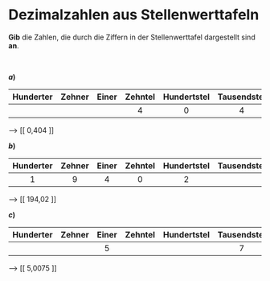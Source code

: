 <!--
version:  0.0.1

language: de

@style
input {
    text-align: center;
}

.flex-container {
    display: flex;
    flex-wrap: wrap;
    align-items: stretch;
    gap: 20px;
}

.flex-child {
    flex: 1;
    min-width: 350px;
    margin-right: 20px;
}

@media (max-width: 400px) {
    .flex-child {
        flex: 100%;
        margin-right: 0;
    }
}
@end

formula: \carry   \textcolor{red}{\scriptsize #1}
formula: \digit   \rlap{\carry{#1}}\phantom{#2}#2
formula: \permil  \text{‰}

import: https://raw.githubusercontent.com/LiaTemplates/Tikz-Jax/main/README.md

script: https://cdn.jsdelivr.net/gh/LiaTemplates/Tikz-Jax@main/dist/index.js


tags: Vokabeln, Dezimalzahlen, Zahlenverständnis, sehr leicht, sehr niedrig, Angeben

comment: Schreibe aus der Stellenwerttafel die Zahl nieder.

author: Martin Lommatzsch

-->




# Dezimalzahlen aus Stellenwerttafeln

**Gib** die Zahlen, die durch die Ziffern in der Stellenwerttafel dargestellt sind **an**.



<br>
<section class="flex-container">
<div class="flex-child">

__$a)\;\;$__ 

<!-- data-type="none" -->
|  Hunderter  |  Zehner  |   Einer   |  Zehntel   |  Hundertstel |  Tausendstel   |  Zehntausendstel  |
| :---------: | :------: | :-------: | :--------: | :----------: | :------------: | :---------------: |
|             |          |           |    4       |       0      |        4       |                   |

--> [[   0,404  ]]
<br>
</div>
<div class="flex-child">

__$b)\;\;$__ 

<!-- data-type="none" -->
|  Hunderter  |  Zehner  |   Einer   |  Zehntel   |  Hundertstel |  Tausendstel   |  Zehntausendstel  |
| :---------: | :------: | :-------: | :--------: | :----------: | :------------: | :---------------: |
|      1      |    9     |    4      |    0       |       2      |                |                   |

--> [[  194,02  ]]
<br>
</div>
<div class="flex-child">

__$c)\;\;$__ 

<!-- data-type="none" -->
|  Hunderter  |  Zehner  |   Einer   |  Zehntel   |  Hundertstel |  Tausendstel   |  Zehntausendstel  |
| :---------: | :------: | :-------: | :--------: | :----------: | :------------: | :---------------: |
|             |          |    5      |            |              |        7       |         5         |

--> [[  5,0075  ]]


</div>
</section>

<br>
<br>
<br>
<br>
<br>
<br>
